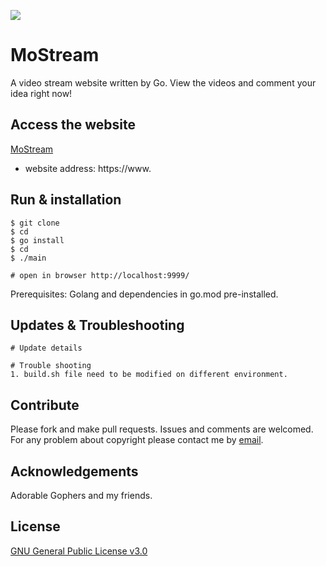 ![](https://github.com/acse-sm321/MoStream/actions/workflows/check.yml/badge.svg)
# MoStream
A video stream website written by Go. View the videos and comment your idea right now!

## Access the website
[MoStream](https://mostream.com)
- website address: https://www.

## Run & installation
```
$ git clone
$ cd
$ go install
$ cd
$ ./main

# open in browser http://localhost:9999/
```
Prerequisites:  Golang and dependencies in go.mod pre-installed. 
## Updates & Troubleshooting
```
# Update details

# Trouble shooting
1. build.sh file need to be modified on different environment.
```

## Contribute
Please fork and make pull requests. Issues and comments are welcomed. For any problem about copyright please contact me by [email](shuheng_mo_mail@163.com).

##  Acknowledgements
Adorable Gophers and my friends.

## License
[GNU General Public License v3.0](https://github.com/acse-sm321/MoStream/blob/main/LICENSE)